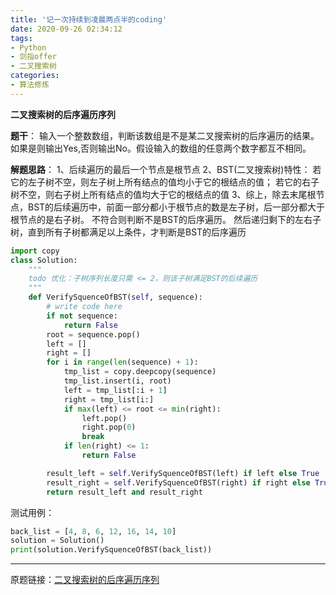 ```yaml
---
title: '记一次持续到凌晨两点半的coding'
date: 2020-09-26 02:34:12
tags: 
- Python
- 剑指offer
- 二叉搜索树
categories: 
- 算法修炼
---
```

**二叉搜索树的后序遍历序列**

**题干**：
输入一个整数数组，判断该数组是不是某二叉搜索树的后序遍历的结果。
如果是则输出Yes,否则输出No。假设输入的数组的任意两个数字都互不相同。

<!--more-->

**解题思路**：
1、后续遍历的最后一个节点是根节点
2、BST(二叉搜索树)特性：
若它的左子树不空，则左子树上所有结点的值均小于它的根结点的值；
若它的右子树不空，则右子树上所有结点的值均大于它的根结点的值
3、综上，除去末尾根节点，BST的后续遍历中，前面一部分都小于根节点的数是左子树，后一部分都大于根节点的是右子树。
不符合则判断不是BST的后序遍历。
然后递归剩下的左右子树，直到所有子树都满足以上条件，才判断是BST的后序遍历

```python
import copy
class Solution:
    """
    todo 优化：子树序列长度只需 <= 2，则该子树满足BST的后续遍历
    """
    def VerifySquenceOfBST(self, sequence):
        # write code here
        if not sequence:
            return False
        root = sequence.pop()
        left = []
        right = []
        for i in range(len(sequence) + 1):
            tmp_list = copy.deepcopy(sequence)
            tmp_list.insert(i, root)
            left = tmp_list[:i + 1]
            right = tmp_list[i:]
            if max(left) <= root <= min(right):
                left.pop()
                right.pop(0)
                break
            if len(right) <= 1:
                return False

        result_left = self.VerifySquenceOfBST(left) if left else True
        result_right = self.VerifySquenceOfBST(right) if right else True
        return result_left and result_right
```
测试用例：
```python
back_list = [4, 8, 6, 12, 16, 14, 10]
solution = Solution()
print(solution.VerifySquenceOfBST(back_list))
```

******
原题链接：[二叉搜索树的后序遍历序列](https://www.nowcoder.com/practice/a861533d45854474ac791d90e447bafd?tpId=13&&tqId=11176&rp=1&ru=/ta/coding-interviews&qru=/ta/coding-interviews/question-ranking)  